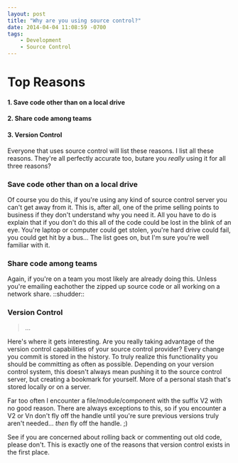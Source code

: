 ```yaml
---
layout: post
title: "Why are you using source control?"
date: 2014-04-04 11:08:59 -0700
tags:
    - Development
    - Source Control
---
```


Top Reasons
=

#### 1. Save code other than on a local drive

#### 2. Share code among teams

#### 3. Version Control

Everyone that uses source control will list these reasons. I list all these reasons. They're all perfectly accurate too, butare you *really* using it for all three reasons?

### Save code other than on a local drive

Of course you do this, if you're using any kind of source control server you can't get away from it. This is, after all, one of the prime selling points to business if they don't understand why you need it. All you have to do is explain that if you don't do this all of the code could be lost in the blink of an eye. You're laptop or computer could get stolen, you're hard drive could fail, you could get hit by a bus... The list goes on, but I'm sure you're well familiar with it.

### Share code among teams

Again, if you're on a team you most likely are already doing this. Unless you're emailing eachother the zipped up source code or all working on a network share. ::shudder::

### Version Control

> ...

Here's where it gets interesting. Are you really taking advantage of the version control capabilities of your source control provider? Every change you commit is stored in the history. To truly realize this functionality you should be committing as often as possible. Depending on your version control system, this doesn't always mean pushing it to the source control server, but creating a bookmark for yourself. More of a personal stash that's stored locally or on a server.

Far too often I encounter a file/module/component with the suffix V2 with no good reason. There are always exceptions to this, so if you encounter a V2 or Vn don't fly off the handle until you're sure previous versions truly aren't needed... *then* fly off the handle. ;)

See if you are concerned about rolling back or commenting out old code, please don't. This is exactly one of the reasons that version control exists in the first place.